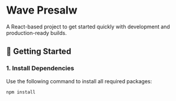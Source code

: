# Wave Presalw

A React-based project to get started quickly with development and production-ready builds.

## 🚀 Getting Started

### 1. Install Dependencies

Use the following command to install all required packages:

```bash
npm install
